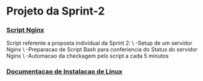 # Projeto da Sprint-2

###  <a href= Script_Nginx>Script Nginx </a>
<p>
Script referente a proposta individual da Sprint 2:
\
-Setup de um servidor Nginx
\
-Preparacao de Script Bash para conferiencia do Status
do servidor Nginx
\
-Automacao da checkagem pelo script a cada 5 minutos

</p>

###  <a href= Sprint-1 > Documentacao de Instalacao de Linux </a>

<p>

 </p>

